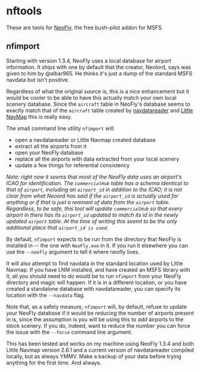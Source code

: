 # nftools

These are tools for [NeoFly](https://maugiroe.wixsite.com/neofly), the free bush-pilot addon for MSFS.

## nfimport

Starting with version 1.3.4, NeoFly uses a local database for airport information.  It ships with one by default that the creator, Neolord, says was given to him by @albar965.  He thinks it's just a dump of the standard MSFS navdata but isn't positive.

Regardless of what the original source is, this is a nice enhancement but it would be cooler to be able to have this actually match your own local scenery database.  Since the `aircraft` table in NeoFly's database seems to exactly match that of the `aircraft` table created by [navdatareader](https://github.com/albar965/navdatareader/wiki) and [Little NavMap](https://albar965.github.io/littlenavmap.html) this is really easy.

The small command line utility `nfimport` will:

* open a navdatareader or Little Navmap created database
* extract all the airports from it
* open your NeoFly database
* replace all the airports with data extracted from your local scenery
* update a few things for referential consistency

*Note:  right now it seems that most of the NeoFly data uses an airport's ICAO for identification.  The `commercialHub` table has a schema identical to that of `airport`, including an `airport_id` in addition to the ICAO; it is not clear from what Neoord has said if the `airport_id` is actually used for anything or if that is just a remnant of data from the `airport` table.  Regardless, to be safe, this tool will update `commercialHub` so that every airport in there has its `airport_id` updated to match its id in the newly updated `airport` table.  At the time of writing this seemt to be the only additional place that `airport_id is used`.*

By default, `nfimport` expects to be run from the directory that NeoFly is installed in -- the one with `NeoFly.exe` in it.  If you run it elsewhere you can use the `--neofly` argument to tell it where neofly lives.

It will also attempt to find navdata in the standard location used by Little Navmap.  If you have LNM installed, and have created an MSFS library with it, all you should need to do would be to run `nfimport` from your NeoFly directory and magic will happen.  If it is in a different location, or you have created a standalone database with navdatareader, you can specify its location with the `--navdata` flag.

Note that, as a safety measure, `nfimport` will, by default, refuse to update your NeoFly database if it would be reducing the number of airports present in is, since the assumption is you will be using this to _add_ airports to the stock scenery.  If you do, indeed, want to reduce the number you can force the issue with the `--force` command line argument.

This has been tested and works on my machine using NeoFly 1.3.4 and both Little Navmap version 2.6.1 and a current version of navdatareader compiled locally, but as always YMMV.  Make a backup of your data before trying anything for the first time.  And always.